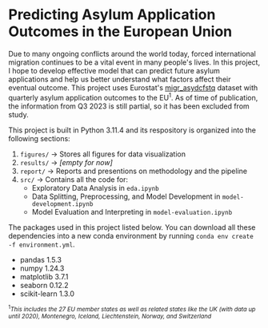# Predicting Asylum Application Outcomes in the European Union
Due to many ongoing conflicts around the world today, forced 
international migration continues to be a vital event in many people's 
lives. In this project, I hope to develop effective model that can 
predict future asylum applications and help us better understand what 
factors affect their eventual outcome. This project uses Eurostat's
[migr_asydcfstq](https://ec.europa.eu/eurostat/databrowser/view/migr_asydcfstq/default/table?lang=en)
dataset with quarterly asylum application outcomes to the 
EU<sup>1</sup>. As of time of publication, the information from Q3 
2023 is still partial, so it has been excluded from study. 

This project is built in Python 3.11.4 and its respository is organized 
into the following sections:
1. `figures/` -> Stores all figures for data visualization
2. `results/` -> *[empty for now]*
3. `report/` -> Reports and presentions on methodology and the pipeline
4. `src/` -> Contains all the code for:
	* Exploratory Data Analysis in `eda.ipynb`
	* Data Splitting, Preprocessing, and Model 
Development in `model-development.ipynb`
	* Model Evaluation and Interpreting in 
`model-evaluation.ipynb`	

The packages used in this project listed below. You 
can download all these dependencies into a new
conda environment by running `conda env create -f
environment.yml`.
* pandas 1.5.3
* numpy 1.24.3
* matplotlib 3.7.1
* seaborn 0.12.2
* scikit-learn 1.3.0


<sub><sup>1</sup>*This includes the 27 EU member states as well as 
related states 
like the UK (with data up until 2020), Montenegro, Iceland, 
Liechtenstein, Norway, and Switzerland*</sub>
